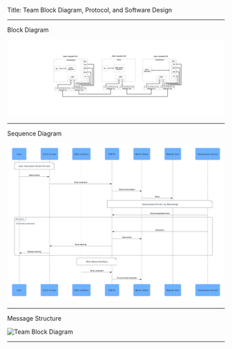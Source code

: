 Title: Team Block Diagram, Protocol, and Software Design

------
Block Diagram
  
  ![Team Block Diagram](Team_Block.png)

------
Sequence Diagram

  ![Team Block Diagram](Sequence_diagram.png)

------
Message Structure

   ![Team Block Diagram]()

------

